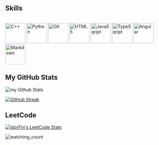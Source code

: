 ## Skills
\
<img src="https://raw.githubusercontent.com/danielcranney/readme-generator/main/public/icons/skills/cplusplus-colored.svg" width="64" height="64" alt="C++" />
<img src="https://raw.githubusercontent.com/danielcranney/readme-generator/main/public/icons/skills/python-colored.svg" width="64" height="64" alt="Python" />
<img src="https://git.github.io/git-scm.com/images/logos/downloads/Git-Icon-1788C.png" width="64" height="64" alt="Git" />
<img src="https://raw.githubusercontent.com/danielcranney/readme-generator/main/public/icons/skills/html5-colored.svg" width="64" height="64" alt="HTML5" />
<img src="https://raw.githubusercontent.com/danielcranney/readme-generator/main/public/icons/skills/javascript-colored.svg" width="64" height="64" alt="JavaSqript" />
<img src="https://raw.githubusercontent.com/danielcranney/readme-generator/main/public/icons/skills/typescript-colored.svg" width="64" height="64" alt="TypeSqript" />
<img src="https://raw.githubusercontent.com/danielcranney/readme-generator/main/public/icons/skills/angularjs-colored.svg" width="64" height="64" alt="Angular" />
<img src="https://upload.wikimedia.org/wikipedia/commons/thumb/4/48/Markdown-mark.svg/312px-Markdown-mark.svg.png?20190322184628" width="64" height="64" alt="Markdown" />


## My GitHub Stats

<img src="https://github-readme-stats.vercel.app/api?username=FinQr&include_all_commits=true&count_private=true&show_icons=true&card_width=495&title_color=00E7FF&text_color=E4E2E2&icon_color=00E7FF&border_color=00E7FF&bg_color=151515&hide_border=true&border_radius=20" alt="my Github Stats"/>

<a href="https://github.com/FinQr/"><img src="https://github-readme-streak-stats.herokuapp.com?user=FinQr&theme=black-ice&hide_border=true&border_radius=20" alt="GitHub Streak" /></a>

## LeetCode
[![IgorFin's LeetCode Stats](https://leetcode-stats.vercel.app/api?username=IgorFin&theme=Dark)](https://leetcode.com/IgorFin)


<img src="https://widgetbite.com/stats/FinQr" alt="watching_count" />
